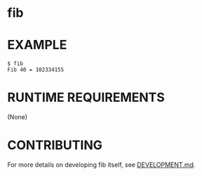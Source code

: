 # fib

# EXAMPLE

```console
$ fib
Fib 40 = 102334155
```

# RUNTIME REQUIREMENTS

(None)

# CONTRIBUTING

For more details on developing fib itself, see [DEVELOPMENT.md](DEVELOPMENT.md).
